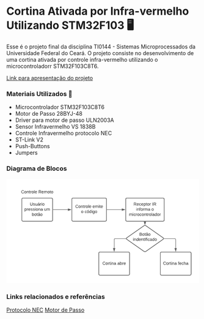 # Cortina Ativada por Infra-vermelho Utilizando STM32F103 :desktop_computer:

Esse é o projeto final da disciplina TI0144 - Sistemas Microprocessados da Universidade Federal do Ceará. O projeto consiste no desenvolvimento de uma cortina ativada por controle infra-vermelho utilizando o microcontroladorr STM32F103C8T6.

[Link para apresentação do projeto](https://www.youtube.com/watch?v=gT1TlWoex1E)

### Materiais Utilizados :money_with_wings:

- Microcontrolador STM32F103C8T6
- Motor de Passo 28BYJ-48
- Driver para motor de passo ULN2003A
- Sensor Infravermelho VS 1838B
- Controle Infravermelho protocolo NEC
- ST-Link V2
- Push-Buttons
- Jumpers

### Diagrama de Blocos
![](/Images/BlockDiagram.png)


### Links relacionados e referências
[Protocolo NEC](https://techdocs.altium.com/display/FPGA/NEC+Infrared+Transmission+Protocol)
[Motor de Passo](http://www.telecom.uff.br/pet/petws/downloads/tutoriais/stepmotor/stepmotor2k81119.pdf)
